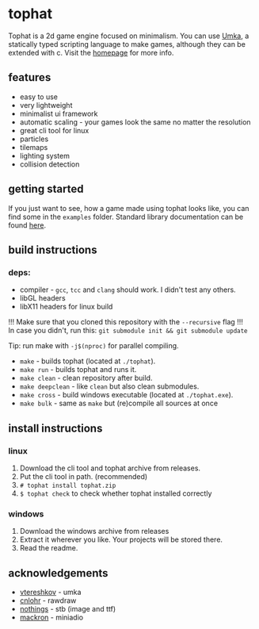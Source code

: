 # tophat

Tophat is a 2d game engine focused on minimalism. You can use [Umka](https://github.com/vtereshkov/umka-lang), a statically typed scripting language to make games, although they can be extended with c.
Visit the [homepage](https://marekmaskarinec.github.io/tophat.html) for more info.

## features

- easy to use
- very lightweight
- minimalist ui framework
- automatic scaling - your games look the same no matter the resolution
- great cli tool for linux
- particles
- tilemaps
- lighting system
- collision detection

## getting started

If you just want to see, how a game made using tophat looks like, you can find some in the `examples` folder.
Standard library documentation can be found [here](https://marekmaskarinec.github.io/thdocs/index.html).

## build instructions

### deps:
  - compiler - `gcc`, `tcc` and `clang` should work. I didn't test any others.
  - libGL headers
  - libX11 headers for linux build
 
!!! Make sure that you cloned this repository with the `--recursive` flag !!!  
In case you didn't, run this: `git submodule init && git submodule update`  
  
Tip: run make with `-j$(nproc)` for parallel compiling.

- `make` - builds tophat (located at `./tophat`).
- `make run` - builds tophat and runs it.
- `make clean` - clean repository after build.
- `make deepclean` - like `clean` but also clean submodules.
- `make cross` - build windows executable (located at `./tophat.exe`).
- `make bulk` - same as `make` but (re)compile all sources at once

## install instructions

### linux

1. Download the cli tool and tophat archive from releases.
2. Put the cli tool in path. (recommended)
3. `# tophat install tophat.zip`
4. `$ tophat check` to check whether tophat installed correctly

### windows

1. Download the windows archive from releases
2. Extract it wherever you like. Your projects will be stored there.
3. Read the readme.

## acknowledgements

- [vtereshkov](https://github.com/vtereshkov/) - umka
- [cnlohr](https://github.com/cnlohr) - rawdraw
- [nothings](https://github.com/nothings) - stb (image and ttf)
- [mackron](https://github.com/mackron) - miniadio
